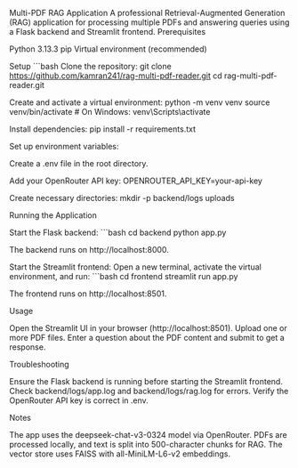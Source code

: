 Multi-PDF RAG Application
A professional Retrieval-Augmented Generation (RAG) application for processing multiple PDFs and answering queries using a Flask backend and Streamlit frontend.
Prerequisites

Python 3.13.3
pip
Virtual environment (recommended)

Setup
    ```bash
    Clone the repository:
    git clone https://github.com/kamran241/rag-multi-pdf-reader.git
    cd rag-multi-pdf-reader.git


Create and activate a virtual environment:
python -m venv venv
source venv/bin/activate  # On Windows: venv\Scripts\activate


Install dependencies:
pip install -r requirements.txt


Set up environment variables:

Create a .env file in the root directory.

Add your OpenRouter API key:
OPENROUTER_API_KEY=your-api-key




Create necessary directories:
mkdir -p backend/logs uploads



Running the Application

Start the Flask backend:
    ```bash 
       cd backend
       python app.py

The backend runs on http://localhost:8000.

Start the Streamlit frontend: Open a new terminal, activate the virtual environment, and run:
        ```bash
           cd frontend
           streamlit run app.py

The frontend runs on http://localhost:8501.


Usage

Open the Streamlit UI in your browser (http://localhost:8501).
Upload one or more PDF files.
Enter a question about the PDF content and submit to get a response.

Troubleshooting

Ensure the Flask backend is running before starting the Streamlit frontend.
Check backend/logs/app.log and backend/logs/rag.log for errors.
Verify the OpenRouter API key is correct in .env.

Notes

The app uses the deepseek-chat-v3-0324 model via OpenRouter.
PDFs are processed locally, and text is split into 500-character chunks for RAG.
The vector store uses FAISS with all-MiniLM-L6-v2 embeddings.

